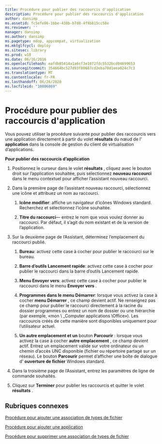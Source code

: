 ```yaml
---
title: Procédure pour publier des raccourcis d'application
description: Procédure pour publier des raccourcis d'application
author: dansimp
ms.assetid: fc5efe86-1bbe-438b-b7d8-4f9b815cc58e
ms.reviewer: ''
manager: dansimp
ms.author: dansimp
ms.pagetype: mdop, appcompat, virtualization
ms.mktglfcycl: deploy
ms.sitesec: library
ms.prod: w10
ms.date: 06/16/2016
ms.openlocfilehash: eafdb85414a1a6cf3e1072fdc5532bcd04699653
ms.sourcegitcommit: 354664bc527d93f80687cd2eba70d1eea024c7c3
ms.translationtype: MT
ms.contentlocale: fr-FR
ms.lasthandoff: 06/26/2020
ms.locfileid: "10806869"
---
```

# Procédure pour publier des raccourcis d'application


Vous pouvez utiliser la procédure suivante pour publier des raccourcis vers une application directement à partir du volet **résultats** du nœud de l' **application** dans la console de gestion du client de virtualisation d’applications.

**Pour publier des raccourcis d’application**

1.  Positionnez le curseur dans le volet **résultats** , cliquez avec le bouton droit sur l’application souhaitée, puis sélectionnez **nouveau raccourci** dans le menu contextuel pour afficher l’assistant nouveau raccourci.

2.  Dans la première page de l’assistant nouveau raccourci, sélectionnez une icône et attribuez un nom au raccourci.

    1.  **Icône modifier**: affiche un navigateur d’icônes Windows standard. Recherchez et sélectionnez l’icône souhaitée.

    2.  **Titre du raccourci**— entrez le nom que vous voulez donner au raccourci. Par défaut, il s’agit du nom existant et de la version de l’application.

3.  Sur la deuxième page de l’Assistant, déterminez l’emplacement du raccourci publié.

    1.  **Bureau**: activez cette case à cocher pour publier le raccourci sur le bureau.

    2.  **Barre d’outils Lancement rapide**: activez cette case à cocher pour publier le raccourci dans la barre d’outils Lancement rapide.

    3.  **Menu Envoyer vers**: activez cette case à cocher pour publier le raccourci dans le menu **Envoyer vers** .

    4.  **Programmes dans le menu Démarrer**: lorsque vous activez la case à cocher **menu Démarrer** , ce champ devient actif. Ne renseignez pas ce champ pour publier le raccourci directement à la racine du dossier programmes ou entrez un nom de dossier ou une hiérarchie (par exemple, «mon \ _Computer applications \\Office»). Les raccourcis créés de cette manière sont disponibles uniquement pour l’utilisateur actuel.

    5.  **Un autre emplacement et un** bouton **Parcourir** : lorsque vous activez la case à cocher **autre emplacement** , ce champ devient actif. Entrez un emplacement valide sur votre ordinateur ou un chemin d’accès UNC disponible (fichier ou répertoire partagé sur un réseau). Le bouton **Parcourir** permet d’afficher une boîte de dialogue d' **ouverture de fichier** Windows standard.

4.  Dans la troisième page de l’Assistant, entrez les paramètres de ligne de commande souhaités.

5.  Cliquez sur **Terminer** pour publier les raccourcis et quitter le volet **résultats** .

## Rubriques connexes


[Procédure pour ajouter une association de types de fichier](how-to-add-a-file-type-association.md)

[Procédure pour ajouter une application](how-to-add-an-application.md)

[Procédure pour supprimer une association de types de fichier](how-to-delete-a-file-type-association.md)

 

 





